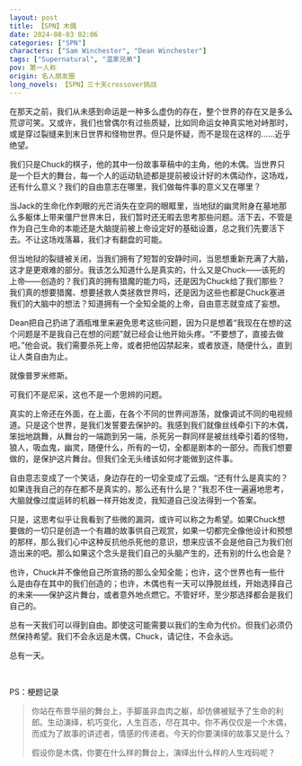```yaml
---
layout: post
title: 【SPN】木偶
date: 2024-08-03 02:06
categories: ["SPN"]
characters: ["Sam Winchester", "Dean Winchester"]
tags: ["Supernatural", "温家兄弟"]
pov: 第一人称
origin: 名人朋友圈
long_novels: 【SPN】三十天crossover挑战
---
```


在那天之前，我们从未感到命运是一种多么虚伪的存在，整个世界的存在又是多么荒谬可笑。又或许，我们也曾偶尔有过些质疑，比如同命运女神真实地对峙那时，或是穿过裂缝来到末日世界和怪物世界。但只是怀疑，而不是现在这样的……近乎绝望。

我们只是Chuck的棋子，他的其中一份故事草稿中的主角，他的木偶。当世界只是一个巨大的舞台，每一个人的运动轨迹都是提前被设计好的木偶动作，这场戏，还有什么意义？我们的自由意志在哪里，我们做每件事的意义又在哪里？

当Jack的生命化作刺眼的光芒消失在空洞的眼眶里，当地狱的幽灵附身在墓地那么多躯体上带来僵尸世界末日，我们暂时还无暇去思考那些问题。活下去，不管是作为自己生命的本能还是大脑提前被上帝设定好的基础设置，总之我们先要活下去。不让这场戏落幕，我们才有翻盘的可能。

但当地狱的裂缝被关闭，当我们拥有了短暂的安静时间，当思想重新充满了大脑，这才是更艰难的部分。我该怎么知道什么是真实的，什么又是Chuck——该死的上帝——创造的？我们真的拥有猎魔的能力吗，还是因为Chuck给了我们那些？我们真的想要猎魔、想要拯救人类拯救世界吗，还是因为这些也都是Chuck塞进我们的大脑中的想法？知道拥有一个全知全能的上帝，自由意志就变成了妄想。

Dean把自己扔进了酒瓶堆里来避免思考这些问题，因为只是想着“我现在在想的这个问题是不是我自己在想的问题”就已经会让他开始头疼。“不要想了，直接去做吧。”他会说。我们需要杀死上帝，或者把他囚禁起来，或者放逐，随便什么，直到让人类自由为止。

就像普罗米修斯。

可我们不是尼采，这也不是一个思辨的问题。

真实的上帝还在外面，在上面，在各个不同的世界间游荡，就像调试不同的电视频道。只是这个世界，是我们发誓要去保护的。我感到我们就像丝线牵引下的木偶，笨拙地跳舞，从舞台的一端跑到另一端，杀死另一群同样是被丝线牵引着的怪物，狼人，吸血鬼，幽灵，随便什么，所有的一切，全都是剧本的一部分。而我们想要做的，是保护这片舞台。但我们全无头绪该如何才能做到这件事。

自由意志变成了一个笑话，身边存在的一切全变成了云烟。“还有什么是真实的？如果连我自己的存在都不是真实的，那么还有什么是？”我忍不住一遍遍地思考，大脑就像过度运转的机器一样开始发烫，我知道自己没法得到一个答案。

只是，这思考似乎让我看到了些微的漏洞，或许可以称之为希望。如果Chuck想要做的一切只是创造一个有趣的故事供自己观赏，如果一切都完全像他设计和预想的那样，那么我们心中这种反抗他杀死他的意识，想来应该不会是他自己为我们创造出来的吧。那么如果这个念头是我们自己的头脑产生的，还有别的什么也会是？

也许，Chuck并不像他自己所宣扬的那么全知全能；也许，这个世界也有一些什么是由存在其中的我们创造的；也许，木偶也有一天可以挣脱丝线，开始选择自己的未来——保护这片舞台，或者意外地点燃它。不管好坏，至少那选择都会是我们自己的。

总有一天我们可以得到自由。即使这可能需要以我们的生命为代价。但我们必须仍然保持希望。我们不会永远是木偶，Chuck，请记住，不会永远。

总有一天。

<br>

PS：梗题记录

> 你站在布景华丽的舞台上，手脚虽非血肉之躯，却仿佛被赋予了生命的利郎。生动演绎，机巧变化，人生百态，尽在其中。你不再仅仅是一个木偶，而成为了故事的讲述者，情感的传递者。今天的你要演绎的故事又是什么？
>
> 假设你是木偶，你要在什么样的舞台上，演绎出什么样的人生戏码呢？
